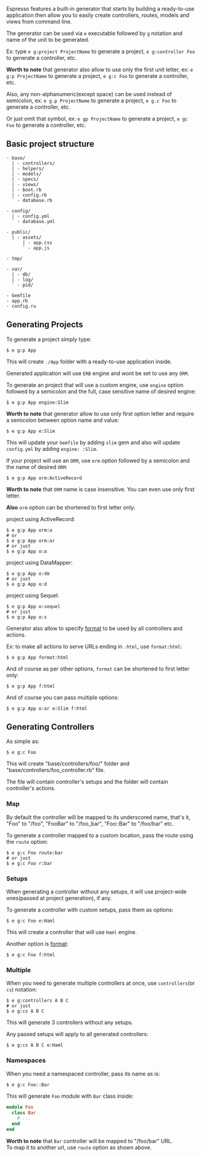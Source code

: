 
Espresso features a built-in generator that starts by building a ready-to-use application then allow you to easily create controllers, routes, models and views from command line.

The generator can be used via `e` executable followed by `g` notation and name of the unit to be generated.

Ex: type `e g:project ProjectName` to generate a project, `e g:controller Foo` to generate a controller, etc.

**Worth to note** that generator also allow to use only the first unit letter, ex: `e g:p ProjectName` to generate a project, `e g:c Foo` to generate a controller, etc.

Also, any non-alphanumeric(except space) can be used instead of semicolon, ex: `e g.p ProjectName` to generate a project, `e g.c Foo` to generate a controller, etc.

Or just omit that symbol, ex: `e gp ProjectName` to generate a project, `e gc Foo` to generate a controller, etc.


## Basic project structure

```
- base/
  | - controllers/
  | - helpers/
  | - models/
  | - specs/
  | - views/
  | - boot.rb
  | - config.rb
  ` - database.rb

- config/
  | - config.yml
  ` - database.yml

- public/
  | - assets/
      | - app.css
      ` - app.js

- tmp/

- var/
  | - db/
  | - log/
  ` - pid/

- Gemfile
- app.rb
- config.ru
```


## Generating Projects

To generate a project simply type:

```
$ e g:p App
```

This will create `./App` folder with a ready-to-use application inside.

Generated application will use `ERB` engine and wont be set to use any `ORM`.

To generate an project that will use a custom engine, use `engine` option followed by a semicolon and the full, case sensitive name of desired engine:

```
$ e g:p App engine:Slim
```

**Worth to note** that generator allow to use only first option letter and require a semicolon between option name and value:

```
$ e g:p App e:Slim
```

This will update your `Gemfile` by adding `slim` gem and also will update `config.yml` by adding `engine: :Slim`.


If your project will use an `ORM`, use `orm` option followed by a semicolon and the name of desired `ORM`:

```
$ e g:p App orm:ActiveRecord
```

**Worth to note** that `ORM` name is case insensitive. You can even use only first letter.

**Also** `orm` option can be shortened to first letter only:

project using ActiveRecord:
```
$ e g:p App orm:a
# or
$ e g:p App orm:ar
# or just
$ e g:p App o:a
```

project using DataMapper:
```
$ e g:p App o:dm
# or just
$ e g:p App o:d
```

project using Sequel:
```
$ e g:p App o:sequel
# or just
$ e g:p App o:s
```

Generator also allow to specify [format](https://github.com/espresso/espresso/blob/master/docs/Routing.md#format) to be used by all controllers and actions.

Ex: to make all actions to serve URLs ending in `.html`, use `format:html`:

```
$ e g:p App format:html
```

And of course as per other options, `format` can be shortened to first letter only:

```
$ e g:p App f:html
```

And of course you can pass multiple options:

```
$ e g:p App o:ar e:Slim f:html
```


## Generating Controllers

As simple as:

```
$ e g:c Foo
```

This will create "base/controllers/foo/" folder and "base/controllers/foo_controller.rb" file.

The file will contain controller's setups and the folder will contain controller's actions.

### Map

By default the controller will be mapped to its underscored name, that's it, "Foo" to "/foo", "FooBar" to "/foo_bar", "Foo::Bar" to "/foo/bar" etc.

To generate a controller mapped to a custom location, pass the route using the `route` option:

```
$ e g:c Foo route:bar
# or just
$ e g:c Foo r:bar
```

### Setups

When generating a controller without any setups, it will use project-wide ones(passed at project generation), if any.

To generate a controller with custom setups, pass them as options:

```
$ e g:c Foo e:Haml
```

This will create a controller that will use `Haml` engine.

Another option is [format](https://github.com/espresso/espresso/blob/master/docs/Routing.md#format):

```
$ e g:c Foo f:html
```

### Multiple

When you need to generate multiple controllers at once, use `controllers`(or `cs`) notation:

```
$ e g:controllers A B C
# or just
$ e g:cs A B C
```

This will generate 3 controllers without any setups.

Any passed setups will apply to all generated controllers:

```
$ e g:cs A B C e:Haml 
```

### Namespaces

When you need a namespaced controller, pass its name as is:

```
$ e g:c Foo::Bar
```

This will generate `Foo` module with `Bar` class inside:

```ruby
module Foo
  class Bar
    # ...
  end
end
``` 

**Worth to note** that `Bar` controller will be mapped to "/foo/bar" URL.<br>
To map it to another url, use `route` option as shown above.






















